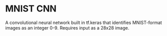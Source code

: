 # MNIST CNN

A convolutional neural network built in tf.keras that identifies MNIST-format images as an integer 0-9.
Requires input as a 28x28 image.
